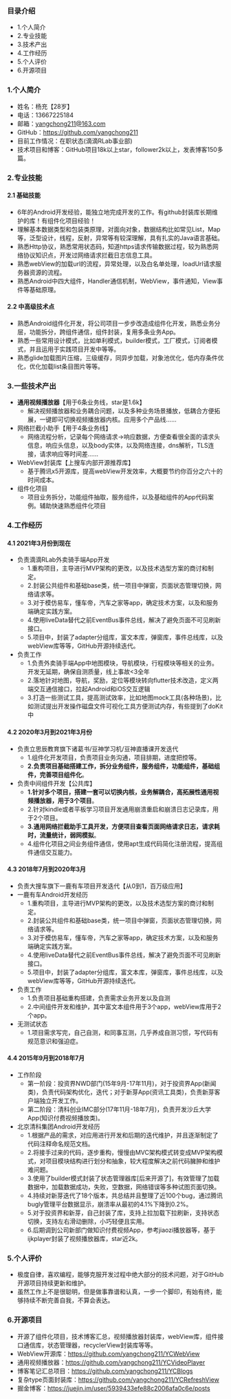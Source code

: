 ### 目录介绍
- 1.个人简介
- 2.专业技能
- 3.技术产出
- 4.工作经历
- 5.个人评价
- 6.开源项目



### 1.个人简介
- 姓名：杨充【28岁】
- 电话：13667225184
- 邮箱：yangchong211@163.com
- GitHub：https://github.com/yangchong211
- 目前工作情况：在职状态(滴滴RLab事业部)
- 技术项目和博客：GitHub项目18k以上star，follower2k以上，发表博客150多篇。



### 2.专业技能
#### 2.1 基础技能
- 6年的Android开发经验，能独立地完成开发的工作。有github封装库长期维护的库！有组件化项目经验！
- 理解基本数据类型和包装类原理，对面向对象，数据结构比如常见List，Map等，泛型设计，线程，反射，异常等有较深理解，具有扎实的Java语言基础。
- 熟悉Http协议，熟悉常用状态码，知道https请求传输数据过程，较为熟悉网络协议知识点，开发过网络请求拦截日志信息工具。
- 熟悉webView的加载url的流程，异常处理，以及白名单处理，loadUrl请求服务器资源的流程。
- 熟悉Android中四大组件，Handler通信机制，WebView，事件通知，View事件等基础原理。



#### 2.2 中高级技术点
- 熟悉Android组件化开发，将公司项目一步步改造成组件化开发，熟悉业务分层，功能拆分，跨组件通信，组件封装，复用多条业务App。
- 熟悉一些常用设计模式，比如单利模式，builder模式，工厂模式，订阅者模式，并且运用于实践项目开发中等等。
- 熟悉glide加载图片压缩，三级缓存，同异步加载，对象池优化，低内存条件优化，优化加载list条目图片等等。


### 3.一些技术产出
- **通用视频播放器**【用于6条业务线，star是1.6k】
    - 解决视频播放器和业务耦合问题，以及多种业务场景播放，低耦合方便拓展，一键即可切换视频播放器内核。应用多个产品线……
- 网络拦截小助手【用于4条业务线】
    - 网络流程分析，记录每个网络请求->响应数据，方便查看很全面的请求头信息，响应头信息，以及body实体，以及网络连接，dns解析，TLS连接，请求响应等时间差……
- WebView封装库【上搜车内部开源推荐库】
    - 基于腾讯x5开源库，提高webView开发效率，大概要节约你百分之六十的时间成本。
- 组件化项目
    - 项目业务拆分，功能组件抽取，服务组件，以及基础组件的App代码案例。辅助快速熟悉组件化项目


### 4.工作经历
#### 4.1 2021年3月份到现在
- 负责滴滴RLab外卖骑手端App开发
    - 1.重构项目，主导进行MVP架构的更改，以及技术选型方案的商讨和制定。
    - 2.封装公共组件和基础base类，统一项目中弹窗，页面状态管理切换，网络请求等。
    - 3.对于模仿易车，懂车帝，汽车之家等app，确定技术方案，以及和服务端确定实践方案。
    - 4.使用liveData替代之前EventBus事件总线，解决了避免页面不可见刷新接口。
    - 5.项目中，封装了adapter分组库，富文本库，弹窗库，事件总线库，以及webView库等等，GitHub开源持续迭代。
- 负责工作
    - 1.负责外卖骑手端App中地图模块，导航模块，行程模块等相关的业务。开发无延期，确保自测质量，线上事故<3全年
    - 2.落地针对地图，导航，奖励，定位等模块转向flutter技术改造，定义两端交互通信接口，拉起Android和iOS交互逻辑
    - 3.打造一些测试工具，提高测试效率，比如地图mock工具(各种场景)，比如测试提出开发操作磁盘文件可视化工具方便测试内存，有些提到了doKit中



#### 4.2 2020年3月到2021年3月份
- 负责立思辰教育旗下诸葛书/豆神学习机/豆神直播课开发迭代
    - 1.组件化开发项目，负责项目业务沟通，项目排期，进度把控等。
    - **2.负责项目基础搭建工作，拆分业务组件，服务组件，功能组件，基础组件，完善项目组件化**。
- 负责中间组件开发【公共库】
    - **1.针对多个项目，搭建一套可以切换内核，业务解耦合，高拓展性通用视频播放器，用于3个项目**。
    - 2.针对kindle或者平板学习项目开发通用崩溃重启和崩溃日志记录库，用于2个项目。
    - **3.通用网络拦截助手工具开发，方便项目查看页面网络请求日志，请求耗时，流量统计，弱网模拟**。
    - 4.组件化项目之间业务组件通信，使用apt生成代码简化注册流程，提高组件通信交互能力。



#### 4.3 2018年7月到2020年3月
- 负责大搜车旗下一鹿有车项目开发迭代【从0到1，百万级应用】
- 一鹿有车Android开发经历
    - 1.重构项目，主导进行MVP架构的更改，以及技术选型方案的商讨和制定。
    - 2.封装公共组件和基础base类，统一项目中弹窗，页面状态管理切换，网络请求等。
    - 3.对于模仿易车，懂车帝，汽车之家等app，确定技术方案，以及和服务端确定实践方案。
    - 4.使用liveData替代之前EventBus事件总线，解决了避免页面不可见刷新接口。
    - 5.项目中，封装了adapter分组库，富文本库，弹窗库，事件总线库，以及webView库等等，GitHub开源持续迭代。
- 负责工作
    - 1.负责项目基础重构搭建，负责需求业务开发以及自测
    - 2.中间组件开发和维护，其中富文本组件用于3个app，webView库用于2个app。
- 无测试状态
    - 1.项目需求写完，自己自测，和同事互测，几乎养成自测习惯，写代码有规范意识和强迫症。



#### 4.4 2015年9月到2018年7月
- 工作阶段
    - 第一阶段：投资界NWD部门(15年9月-17年11月)，对于投资界App(新闻类)，负责代码架构优化，迭代；对于新芽App(资讯工具类)，负责新芽客户端独立开发工作。
    - 第二阶段：清科创业IMC部分(17年11月-18年7月)，负责开发沙丘大学App(知识付费视频播放类)。
- 北京清科集团Android开发经历
    - 1.根据产品的需求，对应用进行开发和后期的迭代维护，并且逐渐制定了代码注释命名规范文档。
    - 2.将接手过来的代码，逐步重构，慢慢由MVC架构模式转变成MVP架构模式，对项目模块结构进行划分和抽象，较大程度解决之前代码臃肿和维护难问题。
    - 3.使用了builder模式封装了状态管理器库[后来开源了]，有效管理了加载数据中，加载数据成功，失败，空数据，网络错误等多种试图页面切换。
    - 4.持续对新芽迭代了18个版本，共总结并且整理了近100个bug，通过腾讯bugly管理平台数据显示，崩溃率从最初的4.1%下降到0.2%。
    - 5.对于投资界和新芽，自己封装了库，支持上拉加载下拉刷新，支持状态切换，支持左右滑动删除，小巧轻便且实用。
    - 6.后期调到公司新部门做知识付费视频App，参考jiaozi播放器等，基于ijkplayer封装了视频播放器库，star近2k。


### 5.个人评价
- 极度自律，喜欢编程，能够克服开发过程中绝大部分的技术问题，对于GitHub开源项目持续更新和维护。
- 虽然工作上不是很聪明，但是做事靠谱和认真，一步一个脚印，有始有终，能够持续不断完善自我，不算会表达。



### 6.开源项目
- 开源了组件化项目，技术博客汇总，视频播放器封装库，webView库，组件接口通信库，状态管理器，recyclerView封装库等等。
- WebView开源库：https://github.com/yangchong211/YCWebView
- 通用视频播放器：https://github.com/yangchong211/YCVideoPlayer
- 博客笔记汇总项目：https://github.com/yangchong211/YCBlogs
- 复杂type页面封装库：https://github.com/yangchong211/YCRefreshView
- 掘金博客：https://juejin.im/user/5939433efe88c2006afa0c6e/posts



